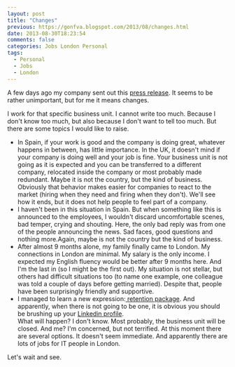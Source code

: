 ```yaml
---
layout: post
title: "Changes"
previous: https://gonfva.blogspot.com/2013/08/changes.html
date: 2013-08-30T18:23:54
comments: false
categories: Jobs London Personal
tags:
  - Personal
  - Jobs
  - London
---
```


A few days ago my company sent out this [press release](http://www.prnewswire.co.uk/news-releases/sp-capital-iq-to-explore-strategic-alternatives-for-fund-research-business-219922161.html). It seems to be rather unimportant, but for me it means changes.


I work for that specific business unit. I cannot write too much. Because I don't know too much, but also because I don't want to tell too much. But there are some topics I would like to raise.

+ In Spain, if your work is good and the company is doing great, whatever happens in between, has little importance. In the UK, it doesn't mind if your company is doing well and your job is fine. Your business unit is not going as it is expected and you can be transferred to a different company, relocated inside the company or most probably made redundant. Maybe it is not the country, but the kind of business. Obviously that behavior makes easier for companies to react to the market (hiring when they need and firing when they don't). We'll see how it ends, but it does not help people to feel part of a company.
+ I haven't been in this situation in Spain. But when something like this is announced to the employees, I wouldn't discard uncomfortable scenes, bad temper, crying and shouting. Here, the only bad reply was from one of the people announcing the news. Sad faces, good questions and nothing more.Again, maybe is not the country but the kind of business.
+ After almost 9 months alone, my family finally came to London. My connections in London are minimal. My salary is the only income. I expected my English fluency would be better after 9 months here. And I'm the last in (so I might be the first out). My situation is not stellar, but others had difficult situations too (to name one example, one colleague was told a couple of days before getting married). Despite that, people have been surprisingly friendly and supportive.
+ I managed to learn a new expression:[ retention package](http://www.investopedia.com/terms/r/retention-bonus.asp). And apparently, when there is not going to be one, it is obvious you should be brushing up your [Linkedin profile](http://www.linkedin.com/in/gonzalofernandezvictorio).</li></ol><div>What will happen? I don't know. Most probably, the business unit will be closed. And me?  I'm concerned, but not terrified. At this moment there are several options. It doesn't seem immediate. And apparently there are lots of jobs for IT people in London.




Let's wait and see.</div>
